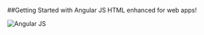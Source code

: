 ##Getting Started with  Angular JS
HTML enhanced for web apps!

![Angular JS](https://angularjs.org/img/AngularJS-large.png)  